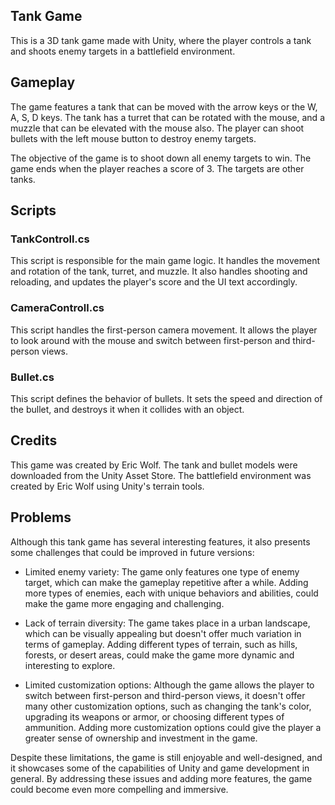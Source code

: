 ## Tank Game
This is a 3D tank game made with Unity, where the player controls a tank and shoots enemy targets in a battlefield environment.

## Gameplay
The game features a tank that can be moved with the arrow keys or the W, A, S, D keys. The tank has a turret that can be rotated with the mouse, and a muzzle that can be elevated with the mouse also. The player can shoot bullets with the left mouse button to destroy enemy targets.

The objective of the game is to shoot down all enemy targets to win. The game ends when the player reaches a score of 3. The targets are other tanks.

## Scripts
### TankControll.cs
This script is responsible for the main game logic. It handles the movement and rotation of the tank, turret, and muzzle. It also handles shooting and reloading, and updates the player's score and the UI text accordingly.

### CameraControll.cs
This script handles the first-person camera movement. It allows the player to look around with the mouse and switch between first-person and third-person views.

### Bullet.cs
This script defines the behavior of bullets. It sets the speed and direction of the bullet, and destroys it when it collides with an object.

## Credits
This game was created by Eric Wolf. The tank and bullet models were downloaded from the Unity Asset Store. The battlefield environment was created by Eric Wolf using Unity's terrain tools.

## Problems
Although this tank game has several interesting features, it also presents some challenges that could be improved in future versions:

- Limited enemy variety: The game only features one type of enemy target, which can make the gameplay repetitive after a while. Adding more types of enemies, each with unique behaviors and abilities, could make the game more engaging and challenging.

- Lack of terrain diversity: The game takes place in a urban landscape, which can be visually appealing but doesn't offer much variation in terms of gameplay. Adding different types of terrain, such as hills, forests, or desert areas, could make the game more dynamic and interesting to explore.

- Limited customization options: Although the game allows the player to switch between first-person and third-person views, it doesn't offer many other customization options, such as changing the tank's color, upgrading its weapons or armor, or choosing different types of ammunition. Adding more customization options could give the player a greater sense of ownership and investment in the game.

Despite these limitations, the game is still enjoyable and well-designed, and it showcases some of the capabilities of Unity and game development in general. By addressing these issues and adding more features, the game could become even more compelling and immersive.

